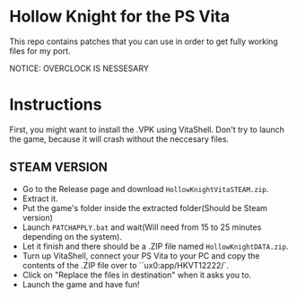 # Hollow Knight for the PS Vita
This repo contains patches that you can use in order to get fully working files for my port.

NOTICE: OVERCLOCK IS NESSESARY

# Instructions
First, you might want to install the .VPK using VitaShell. Don't try to launch the game, because it will crash without the neccesary files.

## STEAM VERSION
- Go to the Release page and download ``HollowKnightVitaSTEAM.zip``.
- Extract it.
- Put the game's folder inside the extracted folder(Should be Steam version)
- Launch ``PATCHAPPLY.bat`` and wait(Will need from 15 to 25 minutes depending on the system).
- Let it finish and there should be a .ZIP file named ``HollowKnightDATA.zip``.
- Turn up VitaShell, connect your PS Vita to your PC and copy the contents of the .ZIP file over to ``ux0:app/HKVT12222/`.
- Click on "Replace the files in destination" when it asks you to.
- Launch the game and have fun!
